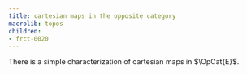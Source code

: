 ```yaml
---
title: cartesian maps in the opposite category
macrolib: topos
children:
- frct-0020
---
```


There is a simple characterization of cartesian maps in $\OpCat{E}$.
